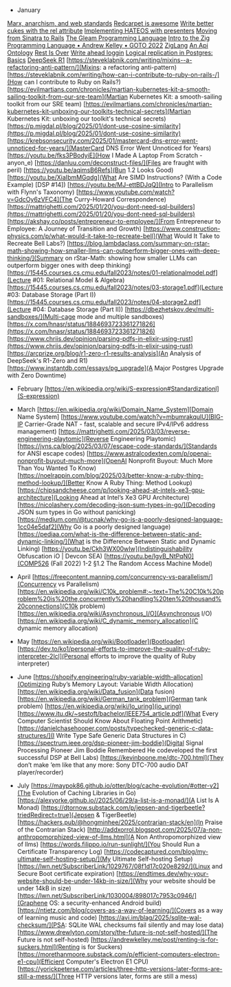 * January

[Marx, anarchism, and web standards](https://steveklabnik.com/writing/marx-anarchism-and-web-standards/)
[Redcarpet is awesome](https://steveklabnik.com/writing/redcarpet-is-awesome/)
[Write better cukes with the rel attribute](https://steveklabnik.com/writing/write-better-cukes-with-the-rel-attribute/)
[Implementing HATEOS with presenters](https://steveklabnik.com/writing/implementing-hateoas-with-presenters/)
[Moving from Sinatra to Rails](https://steveklabnik.com/writing/moving-from-sinatra-to-rails/)
[The Gleam Programming Language](https://tour.gleam.run/)
[Intro to the Zig Programming Language • Andrew Kelley • GOTO 2022](https://youtu.be/YXrb-DqsBNU)
[ZigLang](https://ziglang.org/documentation/master/#Introduction)
[An Api Ontology](https://steveklabnik.com/writing/an-api-ontology/)
[Rest Is Over](https://steveklabnik.com/writing/rest-is-over/)
[Write ahead loggin](https://en.wikipedia.org/wiki/Write-ahead_logging)
[Logical replication in Postgres: Basics](https://www.enterprisedb.com/blog/logical-replication-postgres-basics)
[DeepSeek R1](https://github.com/deepseek-ai/DeepSeek-R1/blob/main/DeepSeek_R1.pdf)
[https://steveklabnik.com/writing/mixins--a-refactoring-anti-pattern/](Mixins: a refactoring anti-pattern)
[https://steveklabnik.com/writing/how-can-i-contribute-to-ruby-on-rails-/](How can I contribute to Ruby on Rails?)
[https://evilmartians.com/chronicles/martian-kubernetes-kit-a-smooth-sailing-toolkit-from-our-sre-team](Martian Kubernetes Kit: a smooth-sailing toolkit from our SRE team)
[https://evilmartians.com/chronicles/martian-kubernetes-kit-unboxing-our-toolkits-technical-secrets](Martian Kubernetes Kit: unboxing our toolkit's technical secrets)
[https://p.migdal.pl/blog/2025/01/dont-use-cosine-similarity](https://p.migdal.pl/blog/2025/01/dont-use-cosine-similarity)
[https://krebsonsecurity.com/2025/01/mastercard-dns-error-went-unnoticed-for-years/](MasterCard DNS Error Went Unnoticed for Years)
[https://youtu.be/fks3PBodyiE](How I Made A Laptop From Scratch - anyon_e)
[https://danluu.com/deconstruct-files/](Files are fraught with peril)
[https://youtu.be/aqimsB6Refs](Bun 1.2 Looks Good)
[https://youtu.be/XiaIbmMGqdg](What Are SIMD Instructions? (With a Code Example) [DSP #14])
[https://youtu.be/MJ-ettBDJqQ](Intro to Parallelism with Flynn's Taxonomy)
[https://www.youtube.com/watch?v=GdcOy6zVFC4](The Curry-Howard Correspondence)
[https://mattrighetti.com/2025/01/20/you-dont-need-sql-builders](https://mattrighetti.com/2025/01/20/you-dont-need-sql-builders)
[https://akshay.co/posts/entrepreneur-to-employee/](From Entrepreneur to Employee: A Journey of Transition and Growth)
[https://www.construction-physics.com/p/what-would-it-take-to-recreate-bell](What Would It Take to Recreate Bell Labs?)
[https://blog.lambdaclass.com/summary-on-rstar-math-showing-how-smaller-llms-can-outperform-bigger-ones-with-deep-thinking/](Summary on rStar-Math: showing how smaller LLMs can outperform bigger ones with deep thinking)
[https://15445.courses.cs.cmu.edu/fall2023/notes/01-relationalmodel.pdf](Lecture #01: Relational Model & Algebra)
[https://15445.courses.cs.cmu.edu/fall2023/notes/03-storage1.pdf](Lecture #03: Database Storage (Part I))
[https://15445.courses.cs.cmu.edu/fall2023/notes/04-storage2.pdf](Lecture #04: Database Storage (Part II))
[https://dbezhetskov.dev/multi-sandboxes/](Multi-cage mode and multiple sandboxes)
[https://x.com/hnasr/status/1884693723361271826](https://x.com/hnasr/status/1884693723361271826)
[https://www.chriis.dev/opinion/parsing-pdfs-in-elixir-using-rust](https://www.chriis.dev/opinion/parsing-pdfs-in-elixir-using-rust)
[https://arcprize.org/blog/r1-zero-r1-results-analysis](An Analysis of DeepSeek's R1-Zero and R1)
[https://www.instantdb.com/essays/pg_upgrade](A Major Postgres Upgrade with Zero Downtime)

* February
[https://en.wikipedia.org/wiki/S-expression#Standardizationl](S-expression)

* March
[https://en.wikipedia.org/wiki/Domain_Name_System][Domain Name System]
[https://www.youtube.com/watch?v=mbumrakqulU](BIG-IP Carrier-Grade NAT - fast, scalable and secure IPv4/IPv6 address management)
[https://mattrighetti.com/2025/03/03/reverse-engineering-playtomic](Reverse Engineering Playtomic)
[https://jvns.ca/blog/2025/03/07/escape-code-standards/](Standards for ANSI escape codes)
[https://www.astralcodexten.com/p/openai-nonprofit-buyout-much-more](OpenAI Nonprofit Buyout: Much More Than You Wanted To Know)
[https://noelrappin.com/blog/2025/03/better-know-a-ruby-thing-method-lookup/](Better Know A Ruby Thing: Method Lookup)
[https://chipsandcheese.com/p/looking-ahead-at-intels-xe3-gpu-architecture](Looking Ahead at Intel’s Xe3 GPU Architecture)
[https://nicolashery.com/decoding-json-sum-types-in-go/](Decoding JSON sum types in Go without panicking)
[https://medium.com/@tucnak/why-go-is-a-poorly-designed-language-1cc04e5daf2](Why Go is a poorly designed language)
[https://pediaa.com/what-is-the-difference-between-static-and-dynamic-linking/](What is the Difference Between Static and Dynamic Linking)
[https://youtu.be/Ckh3WX00wIw](Indistinguishability Obfuscation iO | Devcon SEA)
[https://youtu.be/lgvB_NtPqN0](COMP526 (Fall 2022) 1-2 §1.2 The Random Access Machine Model)

* April
[https://freecontent.manning.com/concurrency-vs-parallelism/](Concurrency vs Parallelism)
[https://en.wikipedia.org/wiki/C10k_problem#:~:text=The%20C10k%20problem%20is%20the,concurrently%20handling%20ten%20thousand%20connections](C10k problem)
[https://en.wikipedia.org/wiki/Asynchronous_I/O](Asynchronous I/O)
[https://en.wikipedia.org/wiki/C_dynamic_memory_allocation](C dynamic memory allocation)

* May
[https://en.wikipedia.org/wiki/Bootloader](Bootloader)
[https://dev.to/ko1/personal-efforts-to-improve-the-quality-of-ruby-interpreter-2lcl](Personal efforts to improve the quality of Ruby interpreter)

* June
[https://shopify.engineering/ruby-variable-width-allocation](Optimizing Ruby’s Memory Layout: Variable Width Allocation)
[https://en.wikipedia.org/wiki/Data_fusion](Data fusion)
[https://en.wikipedia.org/wiki/German_tank_problem](German tank problem)
[https://en.wikipedia.org/wiki/Io_uring](io_uring)
[https://www.itu.dk/~sestoft/bachelor/IEEE754_article.pdf](What Every Computer Scientist Should Know About Floating Point Arithmetic)
[https://danielchasehooper.com/posts/typechecked-generic-c-data-structures/](I Write Type Safe Generic Data Structures in C)
[https://spectrum.ieee.org/dsp-pioneer-jim-boddie](Digital Signal Processing Pioneer Jim Boddie Remembered He codeveloped the first successful DSP at Bell Labs)
[https://kevinboone.me/dtc-700.html](They don’t make ’em like that any more: Sony DTC-700 audio DAT player/recorder)

* July
[https://maypok86.github.io/otter/blog/cache-evolution/#otter-v2](The Evolution of Caching Libraries in Go)
[https://alexyorke.github.io//2025/06/29/a-list-is-a-monad/](A List Is A Monad)
[https://dtornow.substack.com/p/jepsen-and-tigerbeetle?triedRedirect=true](Jepsen & TigerBeetle)
[https://hackers.pub/@hongminhee/2025/contrarian-stack/en](In Praise of the Contrarian Stack)
[http://addxorrol.blogspot.com/2025/07/a-non-anthropomorphized-view-of-llms.html](A Non Anthropomorphized view of llms)
[https://words.filippo.io/run-sunlight/](You Should Run a Certificate Transparency Log)
[https://codecaptured.com/blog/my-ultimate-self-hosting-setup/](My Ultimate Self-hosting Setup)
[https://lwn.net/SubscriberLink/1029767/08f1d17c020e8292/](Linux and Secure Boot certificate expiration)
[https://endtimes.dev/why-your-website-should-be-under-14kb-in-size/](Why your website should be under 14kB in size)
[https://lwn.net/SubscriberLink/1030004/898017c7953c0946/](Graphene OS: a security-enhanced Android build)
[https://ntietz.com/blog/covers-as-a-way-of-learning/](Covers as a way of learning music and code)
[https://avi.im/blag/2025/sqlite-wal-checksum/](PSA: SQLite WAL checksums fail silently and may lose data)
[https://www.drewlyton.com/story/the-future-is-not-self-hosted/](The Future is not self-hosted)
[https://andrewkelley.me/post/renting-is-for-suckers.html](Renting is for Suckers)
[https://morethanmoore.substack.com/p/efficient-computers-electron-e1-cpu](Efficient Computer's Electron E1 CPU)
[https://yorickpeterse.com/articles/three-http-versions-later-forms-are-still-a-mess/](Three HTTP versions later, forms are still a mess)
